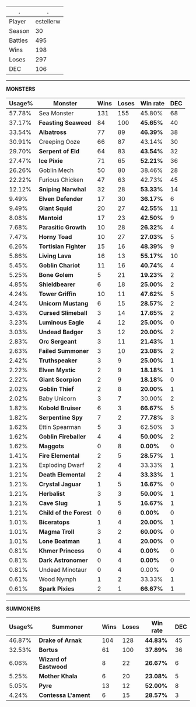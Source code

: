 .|.
|-|-
Player|estellerw
Season|30
Battles|495
Wins|198
Loses|297
DEC|106

---
**MONSTERS**

Usage%|Monster|Wins|Loses|Win rate|DEC|
-|-|-|-|-|-|
57.78%|Sea Monster|131|155|45.80%|68|
37.17%|**Feasting Seaweed**|84|100|**45.65%**|40|
33.54%|**Albatross**|77|89|**46.39%**|38|
30.91%|Creeping Ooze|66|87|43.14%|30|
29.70%|**Serpent of Eld**|64|83|**43.54%**|32|
27.47%|**Ice Pixie**|71|65|**52.21%**|36|
26.26%|Goblin Mech|50|80|38.46%|28|
22.22%|Furious Chicken|47|63|42.73%|45|
12.12%|**Sniping Narwhal**|32|28|**53.33%**|14|
9.49%|**Elven Defender**|17|30|**36.17%**|6|
9.49%|**Giant Squid**|20|27|**42.55%**|11|
8.08%|**Mantoid**|17|23|**42.50%**|9|
7.68%|**Parasitic Growth**|10|28|**26.32%**|4|
7.47%|**Horny Toad**|10|27|**27.03%**|5|
6.26%|**Tortisian Fighter**|15|16|**48.39%**|9|
5.86%|**Living Lava**|16|13|**55.17%**|10|
5.45%|**Goblin Chariot**|11|16|**40.74%**|4|
5.25%|**Bone Golem**|5|21|**19.23%**|2|
4.85%|**Shieldbearer**|6|18|**25.00%**|2|
4.24%|**Tower Griffin**|10|11|**47.62%**|5|
4.24%|**Unicorn Mustang**|6|15|**28.57%**|2|
3.43%|**Cursed Slimeball**|3|14|**17.65%**|2|
3.23%|**Luminous Eagle**|4|12|**25.00%**|0|
3.03%|**Undead Badger**|3|12|**20.00%**|2|
2.83%|**Orc Sergeant**|3|11|**21.43%**|1|
2.63%|**Failed Summoner**|3|10|**23.08%**|2|
2.42%|**Truthspeaker**|3|9|**25.00%**|1|
2.22%|**Elven Mystic**|2|9|**18.18%**|1|
2.22%|**Giant Scorpion**|2|9|**18.18%**|0|
2.02%|**Goblin Thief**|2|8|**20.00%**|1|
2.02%|Baby Unicorn|3|7|30.00%|2|
1.82%|**Kobold Bruiser**|6|3|**66.67%**|5|
1.82%|**Serpentine Spy**|7|2|**77.78%**|3|
1.62%|Ettin Spearman|5|3|62.50%|3|
1.62%|**Goblin Fireballer**|4|4|**50.00%**|2|
1.62%|**Maggots**|0|8|**0.00%**|0|
1.41%|**Fire Elemental**|2|5|**28.57%**|1|
1.21%|Exploding Dwarf|2|4|33.33%|1|
1.21%|**Death Elemental**|2|4|**33.33%**|1|
1.21%|**Crystal Jaguar**|1|5|**16.67%**|0|
1.21%|**Herbalist**|3|3|**50.00%**|1|
1.21%|**Cave Slug**|1|5|**16.67%**|1|
1.21%|**Child of the Forest**|0|6|**0.00%**|0|
1.01%|**Biceratops**|1|4|**20.00%**|1|
1.01%|**Magma Troll**|3|2|**60.00%**|0|
1.01%|**Lone Boatman**|1|4|**20.00%**|0|
0.81%|**Khmer Princess**|0|4|**0.00%**|0|
0.81%|**Dark Astronomer**|0|4|**0.00%**|0|
0.81%|Undead Minotaur|0|4|0.00%|0|
0.61%|Wood Nymph|1|2|33.33%|1|
0.61%|**Spark Pixies**|2|1|**66.67%**|1|

---
**SUMMONERS**

Usage%|Summoner|Wins|Loses|Win rate|DEC|
-|-|-|-|-|-|
46.87%|**Drake of Arnak**|104|128|**44.83%**|45|
32.53%|**Bortus**|61|100|**37.89%**|36|
6.06%|**Wizard of Eastwood**|8|22|**26.67%**|6|
5.25%|**Mother Khala**|6|20|**23.08%**|5|
5.05%|**Pyre**|13|12|**52.00%**|8|
4.24%|**Contessa L'ament**|6|15|**28.57%**|3|

